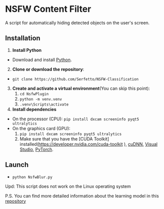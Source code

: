 # NSFW Content Filter

A script for automatically hiding detected objects on the user's screen.

## Installation

1. **Install Python**
  - Download and install [Python](https://www.python.org/downloads/).
2. **Clone or download the repository**:
  - ``git clone https://github.com/Serfetto/NSFW-Classification ``
3. **Create and activate a virtual environment**(You can skip this point):
    1. ```cd NsfwPlugin```
    2. ```python -m venv.venv```
    3. ```.venv\Scripts\activate```
4. **Install dependencies**
  - On the processor (CPU): ```pip install dxcam screeninfo pyqt5 ultralytics```
  - On the graphics card (GPU):
    1. ```pip install dxcam screeninfo pyqt5 ultralytics```
    2. Make sure that you have the [CUDA Toolkit] installed(https://developer.nvidia.com/cuda-toolkit ), [cuDNN](https://developer.nvidia.com/cudnn), [Visual Studio](https://visualstudio.microsoft.com), [PyTorch](https://pytorch.org/get-started/locally/).
## Launch
  - ```python NsfwBlur.py```

Upd: This script does not work on the Linux operating system

P.S. You can find more detailed information about the learning model in this [repository](https://github.com/Serfetto/NSFW-Model)
